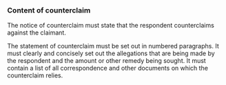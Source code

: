 ###  Content of counterclaim

The notice of counterclaim must state that the respondent counterclaims
against the claimant.

The statement of counterclaim must be set out in numbered paragraphs. It must
clearly and concisely set out the allegations that are being made by the
respondent and the amount or other remedy being sought. It must contain a list
of all correspondence and other documents on which the counterclaim relies.
